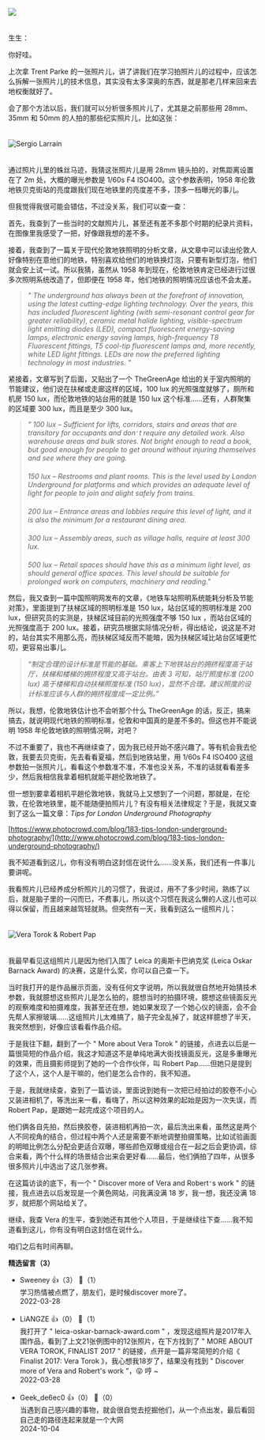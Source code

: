 [![](https://static001.geekbang.org/resource/image/e3/cc/e31228374f2e24964bac1b952b1499cc.jpg?wh=750x360)](http://time.geekbang.org/column/article/497138)  
　

生生：

你好哇。

上次拿 Trent Parke 的一张照片儿，讲了讲我们在学习拍照片儿的过程中，应该怎么拆解一张照片儿的技术信息，其实没有太多深奥的东西，就是那老几样来回来去地权衡就好了。

会了那个方法以后，我们就可以分析很多照片儿了，尤其是之前那些用 28mm、35mm 和 50mm 的人拍的那些纪实照片儿，比如这张：  
　

![](https://static001.geekbang.org/resource/image/a1/25/a184df4620a7d1a84bcd4a1cee4d2625.jpeg?wh=464x704 "Sergio Larraín")

　  
通过照片儿里的蛛丝马迹，我猜这张照片儿是用 28mm 镜头拍的，对焦距离设置在了 2m 处，大概的曝光参数是 1/60s F4 ISO400。这个参数表明，1958 年伦敦地铁贝克街站的亮度跟我们现在地铁里的亮度差不多，顶多一档曝光的事儿。

但我觉得我很可能会错估，不过没关系，我们可以查一查：

首先，我查到了一些当时的文献照片儿，甚至还有差不多那个时期的纪录片资料，在图像里我感受了一把，好像跟我想的差不多。

接着，我查到了一篇关于现代伦敦地铁照明的分析文章，从文章中可以读出伦敦人好像特别在意他们的地铁，特别喜欢给他们的地铁换灯泡，只要有新型灯泡，他们就会安上试一试。所以我猜，虽然从 1958 年到现在，伦敦地铁肯定已经进行过很多次照明系统改造了，但即便在 1958 年，他们地铁的照明情况应该也不会太差。

> *" The underground has always been at the forefront of innovation, using the latest cutting-edge lighting technology. Over the years, this has included fluorescent lighting (with semi-resonant control gear for greater reliability), ceramic metal halide lighting, visible-spectrum light emitting diodes (LED), compact fluorescent energy-saving lamps, electronic energy saving lamps, high-frequency T8 Fluorescent fittings, T5 cool-tip fluorescent lamps and, more recently, white LED light fittings. LEDs are now the preferred lighting technology in most industries. "*

紧接着，文章写到了后面，又贴出了一个 TheGreenAge 给出的关于室内照明的节能建议，他们说在扶梯或走廊这样的区域，100 lux 的光照强度就够了，厕所和机房 150 lux，而伦敦地铁的站台用的就是 150 lux 这个标准……还有，人群聚集的区域要 300 lux，而且是至少 300 lux。

> *" 100 lux – Sufficient for lifts, corridors, stairs and areas that are transitory for occupants and don`'`t require any detailed work. Also warehouse areas and bulk stores. Not bright enough to read a book, but good enough for people to get around without injuring themselves and see where they are going.*  
> 　  
> *150 lux – Restrooms and plant rooms. This is the level used by London Underground for platforms and which provides an adequate level of light for people to join and alight safely from trains.*  
> 　  
> *200 lux – Entrance areas and lobbies require this level of light, and it is also the minimum for a restaurant dining area.*  
> 　  
> *300 lux – Assembly areas, such as village halls, require at least 300 lux.*  
> 　  
> *500 lux – Retail spaces should have this as a minimum light level, as should general office spaces. This level should be suitable for prolonged work on computers, machinery and reading."*

然后，我又查到一篇中国照明网发布的文章，《地铁车站照明系统能耗分析及节能对策》，里面提到了扶梯区域的照明标准是 150 lux，站台区域的照明标准是 200 lux，但研究员的实测是，扶梯区域目前的光照强度不够 150 lux ，而站台区域的光照强度高于 200 lux。接着，研究员根据实际情况分析，得出结论，说这是不对的，站台其实不用那么亮，而扶梯区域反而不能暗，因为扶梯区域比站台区域更忙叨，更容易出事儿。

> *“制定合理的设计标准是节能的基础。乘客上下地铁站台的拥挤程度高于站厅，扶梯和楼梯的拥挤程度又高于站台。由表 3 可知，站厅照度标准 (200 lux) 高于楼梯和自动扶梯照度标准 (150 lux)，显然不合理。建议照度的设计标准应该与人群的拥挤程度成一定比例。”*

所以，我想，伦敦地铁估计也不会听那个什么 TheGreenAge 的话，反正，搞来搞去，就说明现代地铁的照明标准，伦敦和中国真的是差不多的。但这也并不能说明 1958 年伦敦地铁的照明情况啊，对吧？

不过不重要了，我也不再继续查了，因为我已经开始不感兴趣了。等有机会我去伦敦，我要去贝克街，先去看看夏福，然后到地铁站里，用 1/60s F4 ISO400 这组参数拍一张照片儿，看看这个参数准不准，不准也没关系，不准的话就看看差多少，然后我相信我拿着相机就能平趟伦敦地铁了。

但一想到要拿着相机平趟伦敦地铁，我就马上又想到了一个问题，那就是，在伦敦，在伦敦地铁里，能不能随便拍照片儿？有没有相关法律规定？于是，我就又查到了这么一篇文章：*Tips for London Underground Photography*

[https://www.photocrowd.com/blog/183-tips-london-underground-photography/](http://www.photocrowd.com/blog/183-tips-london-underground-photography/)

我不知道看到这儿，你有没有明白这封信在说什么……没关系，我们还有一件事儿要讲呢。

我看照片儿已经养成分析照片儿的习惯了，我说过，用不了多少时间，熟练了以后，就是脑子里的一闪而已，不费事儿，所以这个习惯在我这么懒的人这儿也可以得以保留，而且越来越驾轻就熟。但突然有一天，我看到这么一组照片儿：  
　

![](https://static001.geekbang.org/resource/image/ca/20/caa66bcb6ff53db393f5a3b778806220.jpg?wh=1915x2912 "Vera Torok & Robert Pap")

　  
我最早看见这组照片儿是因为他们入围了 Leica 的奥斯卡巴纳克奖 (Leica Oskar Barnack Award) 的决赛，这是什么奖，你可以自己查一下。

当时我打开的是作品展示页面，没有任何文字说明，所以我就很自然地开始猜技术参数，我就臆想这些照片儿是怎么拍的，臆想当时的拍摄环境，臆想这些镜面反光的观察难度和拍摄难度，我甚至还在想，她如果发现了一个她心仪的镜面，会不会先帮人家擦玻璃……这组照片儿太难搞了，脑子完全乱掉了，就这样臆想了半天，我突然想到，好像应该看看作品介绍。

于是我往下翻，翻到了一个 " More about Vera Torok " 的链接，点进去以后是一篇很简短的作品介绍，我这才知道这不是单纯地满大街找镜面反光，这是多重曝光的效果，而且摄影师提到了她的一个合作伙伴，叫 Robert Pap……但她只是提到了这个人，这个人是干嘛的，他们是怎么合作的，我不知道。

于是，我就继续查，查到了一篇访谈，里面说到她有一次把已经拍过的胶卷不小心又装进相机了，等洗出来一看，看嗨了，所以这种效果的起始是因为一次失误，而 Robert Pap，是跟她一起完成这个项目的人。

他们俩各自先拍，然后换胶卷，装进相机再拍一次，最后洗出来看，虽然这是两个人不同视角的结合，但过程中两个人还是需要不断地调整拍摄策略，比如试验画面的明暗比例怎么分配会更适合双曝，哪些颜色双曝或组合在一起之后会更协调，综合来看，两个什么样的场景结合出来会更好看……最后，他们俩拍了四年，从很多很多照片儿中选出了这几张参赛。

在这篇访谈的底下，有一个 " Discover more of Vera and Robert`'`s work " 的链接，我点进去以后发现是一个黄色网站，问我满没满 18 岁，我一想，我还没满 18 岁，就把那个网站给关了。

继续，我查 Vera 的生平，查到她还有其他个人项目，于是继续往下查……我不知道看到这儿，你有没有明白这封信在说什么。

咱们之后有时间再聊。
<div><strong>精选留言（3）</strong></div><ul>
<li><span>Sweeney</span> 👍（3） 💬（1）<div>学习热情被点燃了，朋友们，是时候discover more了。</div>2022-03-28</li><br/><li><span>LiANGZE</span> 👍（0） 💬（1）<div>我打开了 &quot; leica-oskar-barnack-award.com &quot; ，发现这组照片是2017年入围作品，看到了上文21张例图中的12张照片，在下方找到了 &quot; MORE ABOUT VERA TOROK, FINALIST 2017 &quot; 的链接，点开是一篇非常简短的介绍《 Finalist 2017: Vera Torok 》，我心想我18岁了，结果没有找到 &quot; Discover more of Vera and Robert&#39;s work &quot;，😜 哼 ~</div>2022-03-28</li><br/><li><span>Geek_de6ec0</span> 👍（0） 💬（0）<div>当遇到自己感兴趣的事物，就会很自觉去挖掘他们，从一个点出发，最后看回自己走的路径连起来就是一个大网</div>2024-10-04</li><br/>
</ul>
